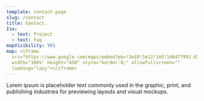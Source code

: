```yaml
---
template: contact-page
slug: /contact
title: Contact.
Iso:
  - text: Project
  - text: Faq
mapVisibility: YES
map: <iframe
  src="https://www.google.com/maps/embed?pb=!1m18!1m12!1m3!1d6477992.0104396185!2d-105.98059437755167!3d37.55313095060621!2m3!1f0!2f0!3f0!3m2!1i1024!2i768!4f13.1!3m3!1m2!1s0x808fb9fe5f285e3d%3A0x8b5109a227086f55!2sCalifornia%2C%20USA!5e0!3m2!1sen!2sin!4v1620373344100!5m2!1sen!2sin"
  width="100%" height="450" style="border:0;" allowfullscreen=""
  loading="lazy"></iframe>
---
```


Lorem ipsum is placeholder text commonly used in the graphic, print, and publishing industries for previewing layouts and visual mockups.
